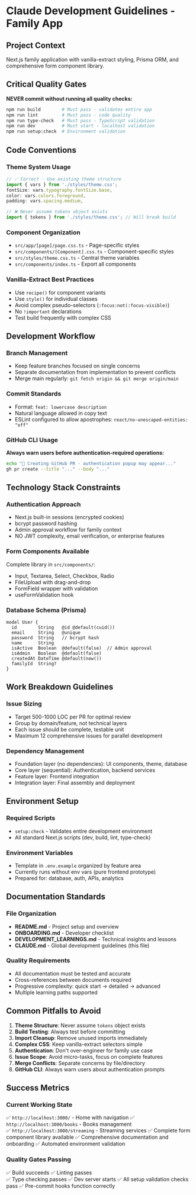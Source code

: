 # Claude Development Guidelines - Family App

## Project Context

Next.js family application with vanilla-extract styling, Prisma ORM, and comprehensive form component library.

## Critical Quality Gates

**NEVER commit without running all quality checks:**

```bash
npm run build        # Must pass - validates entire app
npm run lint         # Must pass - code quality
npm run type-check   # Must pass - TypeScript validation
npm run dev          # Must start - localhost validation
npm run setup:check  # Environment validation
```

## Code Conventions

### Theme System Usage

```typescript
// ✅ Correct - Use existing theme structure
import { vars } from './styles/theme.css';
fontSize: vars.typography.fontSize.base,
color: vars.colors.foreground,
padding: vars.spacing.medium,

// ❌ Never assume tokens object exists
import { tokens } from './styles/theme.css'; // Will break build
```

### Component Organization

- `src/app/[page]/page.css.ts` - Page-specific styles
- `src/components/[Component].css.ts` - Component-specific styles
- `src/styles/theme.css.ts` - Central theme variables
- `src/components/index.ts` - Export all components

### Vanilla-Extract Best Practices

- Use `recipe()` for component variants
- Use `style()` for individual classes
- Avoid complex pseudo-selectors (`:focus:not(:focus-visible)`)
- No `!important` declarations
- Test build frequently with complex CSS

## Development Workflow

### Branch Management

- Keep feature branches focused on single concerns
- Separate documentation from implementation to prevent conflicts
- Merge main regularly: `git fetch origin && git merge origin/main`

### Commit Standards

- Format: `feat: lowercase description`
- Natural language allowed in copy text
- ESLint configured to allow apostrophes: `react/no-unescaped-entities: "off"`

### GitHub CLI Usage

**Always warn users before authentication-required operations:**

```bash
echo "🔐 Creating GitHub PR - authentication popup may appear..."
gh pr create --title "..." --body "..."
```

## Technology Stack Constraints

### Authentication Approach

- Next.js built-in sessions (encrypted cookies)
- bcrypt password hashing
- Admin approval workflow for family context
- NO JWT complexity, email verification, or enterprise features

### Form Components Available

Complete library in `src/components/`:

- Input, Textarea, Select, Checkbox, Radio
- FileUpload with drag-and-drop
- FormField wrapper with validation
- useFormValidation hook

### Database Schema (Prisma)

```prisma
model User {
  id        String   @id @default(cuid())
  email     String   @unique
  password  String   // bcrypt hash
  name      String
  isActive  Boolean  @default(false)  // Admin approval
  isAdmin   Boolean  @default(false)
  createdAt DateTime @default(now())
  familyId  String?
}
```

## Work Breakdown Guidelines

### Issue Sizing

- Target 500-1000 LOC per PR for optimal review
- Group by domain/feature, not technical layers
- Each issue should be complete, testable unit
- Maximum 12 comprehensive issues for parallel development

### Dependency Management

- Foundation layer (no dependencies): UI components, theme, database
- Core layer (sequential): Authentication, backend services
- Feature layer: Frontend integration
- Integration layer: Final assembly and deployment

## Environment Setup

### Required Scripts

- `setup:check` - Validates entire development environment
- All standard Next.js scripts (dev, build, lint, type-check)

### Environment Variables

- Template in `.env.example` organized by feature area
- Currently runs without env vars (pure frontend prototype)
- Prepared for: database, auth, APIs, analytics

## Documentation Standards

### File Organization

- **README.md** - Project setup and overview
- **ONBOARDING.md** - Developer checklist
- **DEVELOPMENT_LEARNINGS.md** - Technical insights and lessons
- **CLAUDE.md** - Global development guidelines (this file)

### Quality Requirements

- All documentation must be tested and accurate
- Cross-references between documents required
- Progressive complexity: quick start → detailed → advanced
- Multiple learning paths supported

## Common Pitfalls to Avoid

1. **Theme Structure**: Never assume `tokens` object exists
2. **Build Testing**: Always test before committing
3. **Import Cleanup**: Remove unused imports immediately
4. **Complex CSS**: Keep vanilla-extract selectors simple
5. **Authentication**: Don't over-engineer for family use case
6. **Issue Scope**: Avoid micro-tasks, focus on complete features
7. **Merge Conflicts**: Separate concerns by file/directory
8. **GitHub CLI**: Always warn users about authentication prompts

## Success Metrics

### Current Working State

✅ `http://localhost:3000/` - Home with navigation
✅ `http://localhost:3000/books` - Books management  
✅ `http://localhost:3000/streaming` - Streaming services
✅ Complete form component library available
✅ Comprehensive documentation and onboarding
✅ Automated environment validation

### Quality Gates Passing

✅ Build succeeds
✅ Linting passes  
✅ Type checking passes
✅ Dev server starts
✅ All setup validation checks pass
✅ Pre-commit hooks function correctly
